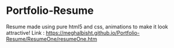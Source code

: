 # Portfolio-Resume
Resume made using pure html5 and css, animations to make it look attractive! 
Link : https://meghalbisht.github.io/Portfolio-Resume/ResumeOne/resumeOne.htm

